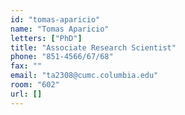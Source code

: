 ```yaml
---
id: "tomas-aparicio"
name: "Tomas Aparicio"
letters: ["PhD"]
title: "Associate Research Scientist"
phone: "851-4566/67/68"
fax: ""
email: "ta2308@cumc.columbia.edu"
room: "602"
url: []
---
```

